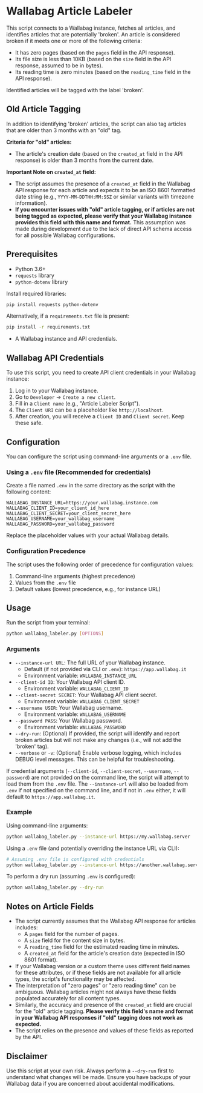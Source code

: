 # Wallabag Article Labeler

This script connects to a Wallabag instance, fetches all articles, and identifies articles that are potentially 'broken'. An article is considered broken if it meets one or more of the following criteria:
- It has zero pages (based on the `pages` field in the API response).
- Its file size is less than 10KB (based on the `size` field in the API response, assumed to be in bytes).
- Its reading time is zero minutes (based on the `reading_time` field in the API response).

Identified articles will be tagged with the label 'broken'.

## Old Article Tagging

In addition to identifying 'broken' articles, the script can also tag articles that are older than 3 months with an "old" tag.

**Criteria for "old" articles:**
- The article's creation date (based on the `created_at` field in the API response) is older than 3 months from the current date.

**Important Note on `created_at` field:**
- The script assumes the presence of a `created_at` field in the Wallabag API response for each article and expects it to be an ISO 8601 formatted date string (e.g., `YYYY-MM-DDTHH:MM:SSZ` or similar variants with timezone information).
- **If you encounter issues with "old" article tagging, or if articles are not being tagged as expected, please verify that your Wallabag instance provides this field with this name and format.** This assumption was made during development due to the lack of direct API schema access for all possible Wallabag configurations.

## Prerequisites

- Python 3.6+
- `requests` library
- `python-dotenv` library

Install required libraries:
```bash
pip install requests python-dotenv
```
Alternatively, if a `requirements.txt` file is present:
```bash
pip install -r requirements.txt
```

- A Wallabag instance and API credentials.

## Wallabag API Credentials

To use this script, you need to create API client credentials in your Wallabag instance:
1. Log in to your Wallabag instance.
2. Go to `Developer` -> `Create a new client`.
3. Fill in a `Client name` (e.g., "Article Labeler Script").
4. The `Client URI` can be a placeholder like `http://localhost`.
5. After creation, you will receive a `Client ID` and `Client secret`. Keep these safe.

## Configuration

You can configure the script using command-line arguments or a `.env` file.

### Using a `.env` file (Recommended for credentials)

Create a file named `.env` in the same directory as the script with the following content:

```env
WALLABAG_INSTANCE_URL=https://your.wallabag.instance.com
WALLABAG_CLIENT_ID=your_client_id_here
WALLABAG_CLIENT_SECRET=your_client_secret_here
WALLABAG_USERNAME=your_wallabag_username
WALLABAG_PASSWORD=your_wallabag_password
```

Replace the placeholder values with your actual Wallabag details.

### Configuration Precedence

The script uses the following order of precedence for configuration values:
1. Command-line arguments (highest precedence)
2. Values from the `.env` file
3. Default values (lowest precedence, e.g., for instance URL)

## Usage

Run the script from your terminal:

```bash
python wallabag_labeler.py [OPTIONS]
```

### Arguments

- `--instance-url URL`: The full URL of your Wallabag instance.
  - Default (if not provided via CLI or `.env`): `https://app.wallabag.it`
  - Environment variable: `WALLABAG_INSTANCE_URL`
- `--client-id ID`: Your Wallabag API client ID.
  - Environment variable: `WALLABAG_CLIENT_ID`
- `--client-secret SECRET`: Your Wallabag API client secret.
  - Environment variable: `WALLABAG_CLIENT_SECRET`
- `--username USER`: Your Wallabag username.
  - Environment variable: `WALLABAG_USERNAME`
- `--password PASS`: Your Wallabag password.
  - Environment variable: `WALLABAG_PASSWORD`
- `--dry-run`: (Optional) If provided, the script will identify and report broken articles but will not make any changes (i.e., will not add the 'broken' tag).
- `--verbose` or `-v`: (Optional) Enable verbose logging, which includes DEBUG level messages. This can be helpful for troubleshooting.

If credential arguments (`--client-id`, `--client-secret`, `--username`, `--password`) are not provided on the command line, the script will attempt to load them from the `.env` file. The `--instance-url` will also be loaded from `.env` if not specified on the command line, and if not in `.env` either, it will default to `https://app.wallabag.it`.

### Example

Using command-line arguments:
```bash
python wallabag_labeler.py --instance-url https://my.wallabag.server                            --client-id 'my_client_id'                            --client-secret 'my_client_secret'                            --username 'my_user'                            --password 'my_pass'
```

Using a `.env` file (and potentially overriding the instance URL via CLI):
```bash
# Assuming .env file is configured with credentials
python wallabag_labeler.py --instance-url https://another.wallabag.server
```

To perform a dry run (assuming `.env` is configured):
```bash
python wallabag_labeler.py --dry-run
```

## Notes on Article Fields

- The script currently assumes that the Wallabag API response for articles includes:
    - A `pages` field for the number of pages.
    - A `size` field for the content size in bytes.
    - A `reading_time` field for the estimated reading time in minutes.
    - A `created_at` field for the article's creation date (expected in ISO 8601 format).
- If your Wallabag version or a custom theme uses different field names for these attributes, or if these fields are not available for all article types, the script's functionality may be affected.
- The interpretation of "zero pages" or "zero reading time" can be ambiguous. Wallabag articles might not always have these fields populated accurately for all content types.
- Similarly, the accuracy and presence of the `created_at` field are crucial for the "old" article tagging. **Please verify this field's name and format in your Wallabag API responses if "old" tagging does not work as expected.**
- The script relies on the presence and values of these fields as reported by the API.

## Disclaimer

Use this script at your own risk. Always perform a `--dry-run` first to understand what changes will be made. Ensure you have backups of your Wallabag data if you are concerned about accidental modifications.
```
